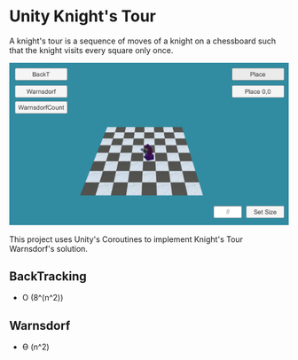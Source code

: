 # Unity Knight's Tour

A knight's tour is a sequence of moves of a knight on a chessboard such that the knight visits every square only once.

![](./image.png)

This project uses Unity's Coroutines to implement Knight's Tour Warnsdorf's solution.

## BackTracking
* O (8^(n^2))

## Warnsdorf
* ϴ (n^2)